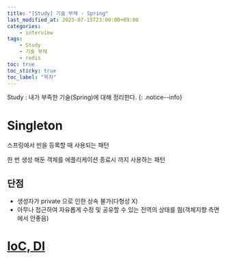 ```yaml
---
title: "[Study] 기술 부채 - Spring"
last_modified_at: 2023-07-15T23:00:00+09:00
categories:
    - interview
tags:
    - Study
    - 기술 부채
    - redis
toc: true
toc_sticky: true
toc_label: "목차"
---
```


Study : 내가 부족한 기술(Spring)에 대해 정리한다.
{: .notice--info}

# Singleton

스프링에서 빈을 등록할 때 사용되는 패턴

한 번 생성 해둔 객체를 에플리케이션 종료시 까지 사용하는 패턴

## 단점

- 생성자가 private 으로 인한 상속 불가(다형성 X)
- 아무나 접근하여 자유롭게 수정 및 공유할 수 있는 전역의 상태를 띔(객체지향 측면에서 안좋음)


# [IoC, DI](https://velog.io/@ohzzi/Spring-DIIoC-IoC-DI-%EA%B7%B8%EA%B2%8C-%EB%AD%94%EB%8D%B0)